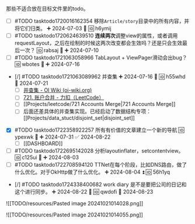 那些不适合放在目标文件里的todo。

- [ ] #TODO tasktodo1720016162354 移除`Article/story`目录中的所有内容，并将它们归类。 ➕ 2024-07-03 🔽 🆔 h6ymij
- [ ] #TODO tasktodo1720624639510 **连续两次**调整view的属性，或者调用requestLayout，之后在绘制的时候这两次改变都会生效吗？还是只会生效最后一次？ 🆔 rabsaj 🔼 ➕ 2024-07-10
- [ ] #TODO tasktodo1721063058966 TabLayout + ViewPager滑动会出bug？ 🆔 wbotes 🔼 ➕ 2024-07-16
- [/] #TODO tasktodo1721063089962 并查集 ➕ 2024-07-16 🔺 🆔 h55whd 🛫 2024-07-21
	- [ ] [并查集 - OI Wiki (oi-wiki.org)](https://oi-wiki.org/ds/dsu/)
	- [ ] [721. 账户合并 - 力扣（LeetCode）](https://leetcode.cn/problems/accounts-merge/description/)
	- [ ] [[Projects/leetcode/721 Accounts Merge|721 Accounts Merge]]
	- [ ] 后面还差具体的并查集实现。已经启动了数据结构专项：[[Projects/data_stuct/disjoint_set|disjoint_set]]
- [x] #TODO tasktodo1722358922257 所有有价值的文章建立一个新的导航 🆔 ypexwk 🔺 ➕ 2024-07-31 ✅ 2024-08-22
	- [ ] [[DASHBOARD]]
- [ ] #TODO tasktodo1722695142028 分析layoutinflater，setcontentview。 🆔 c125ui 🔼 ➕ 2024-08-03
- [ ] #TODO tasktodo1722708594120 TTNet在每个阶段，比如DNS路由，做了什么优化。对于OkHttp做了什么优化。 ➕ 2024-08-04 ⏫ 🆔 56h1yq
- [/] #TODO tasktodo1724338400682 work diary 是不是要把公司的日记和这个进行同步。 ➕ 2024-08-22 🔺 🆔 qwdofi 🛫 2024-08-23

![[TODO/resources/Pasted image 20241021014028.png]]

![[TODO/resources/Pasted image 20241021014055.png]]